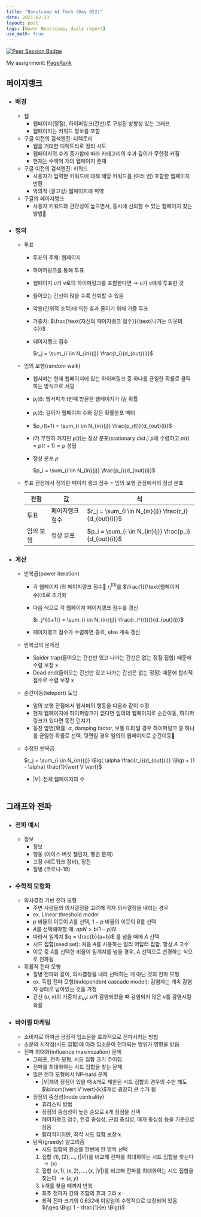 ```yaml
---
title: "Boostcamp AI Tech (Day 022)"
date: 2021-02-23
layout: post
tags: [Naver Boostcamp, daily report]
use_math: true
---
```


[![Peer Session Badge](https://img.shields.io/badge/Peer%20Session-CC527A?style=flat)](../peer_session/day022.html)

My assignment: [PageRank](https://colab.research.google.com/drive/1aXOBfIQm4fJNfgr8_RRdgyJ-s5F-rK6-?usp=sharing)

## 페이지랭크
* ### 배경
    * 웹
        * 웹페이지(정점), 하이퍼링크(간선)로 구성된 방향성 있는 그래프
        * 웹페이지는 키워드 정보를 포함
    * 구글 이전의 검색엔진: 디렉토리
        * 웹을 거대한 디렉토리로 정리 시도
        * 웹페이지의 수가 증가함에 따라 카테고리의 수과 깊이가 무한정 커짐
        * 현재는 수백억 개의 웹페이지 존재
    * 구글 이전의 검색엔진: 키워드
        * 사용자가 입력한 키워드에 대해 해당 키워드를 (여러 번) 포함한 웹페이지 반환
        * 악의적 (광고성) 웹페이지에 취약
    * 구글의 페이지랭크
        * 사용자 키워드와 관련성이 높으면서, 동시에 신뢰할 수 있는 웹페이지 찾는 방법

* ### 정의
    * 투표
        * 투표의 주체: 웹페이지
        * 하이퍼링크를 통해 투표
        * 웹페이지 $u$가 $v$로의 하이퍼링크를 포함한다면 $\rightarrow$ $u$가 $v$에게 투표한 것
        * 들어오는 간선이 많을 수록 신뢰할 수 있음
        * 악용(인위적 조작)에 의한 효과 줄이기 위해 가중 투표
        * 가중치: $\frac{\text{자신의 페이지랭크 점수}}{\text{나가는 이웃의 수}}$
        * 페이지랭크 점수
        
            $r_j = \sum_{i \in N_{in}(j)} \frac{r_i}{d_{out}(i)}$
    * 임의 보행(random walk)
        * 웹서퍼는 현재 웹페이지에 있는 하이퍼링크 중 하나를 균일한 확률로 클릭하는 방식으로 서핑
        * $p_i(t)$: 웹서퍼가 $t$번째 방문한 웹페이지가 i일 확률
        * $p_i(t)$: 길이가 웹페이지 수와 같은 확률분포 벡터
        * $p_i(t+1) = \sum_{i \in N_{in}(j)} \frac{p_i(t)}{d_{out}(i)}$
        * $t$가 무한히 커지만 $p(t)$는 정상 분포(stationary dist.) $p$에 수렴하고 $p(t) = p(t+1) = p$ 성립
        * 정상 분포 $p$
        
            $p_i = \sum_{i \in N_{in}(j)} \frac{p_i}{d_{out}(i)}$

    * 투표 관점에서 정의한 페이지 랭크 점수 = 임의 보행 관점에서의 정상 분포

        |<center>관점</center>|<center>값</center>|<center>식</center>|
        |---|---|---|
        |투표|페이지랭크 점수|$r_j = \sum_{i \in N_{in}(j)} \frac{r_i}{d_{out}(i)}$|
        |임의 보행|정상 분포|$p_i = \sum_{i \in N_{in}(j)} \frac{p_i}{d_{out}(i)}$|

* ### 계산
    * 반복곱(power iteration)
        * 각 웹페이지 $i$의 페이지랭크 점수 $r_i^{(0)}$를 $\frac{1}{\text{웹페이지 수}}$로 초기화
        * 다음 식으로 각 웹페이지 페이지랭크 점수를 갱신

            $r_j^{(t+1)} = \sum_{i \in N_{in}(j)} \frac{r_i^{(t)}}{d_{out}(i)}$

        * 페이지랭크 점수가 수렴하면 종료, else 계속 갱신
    * 반복곱의 문제점
        * Spider trap(들어오는 간선만 있고 나가는 간선은 없는 정점 집합) 때문에 수렴 보장 x
        * Dead end(들어오는 간선만 있고 나가는 간선은 없는 정점) 때문에 합리적 점수로 수렴 보장 x
    * 순간이동(teleport) 도입
        * 임의 보행 관점에서 웹서퍼의 행동을 다음과 같이 수정
        * 현재 웹페이지에 하이퍼링크가 없다면 임의의 웹페이지로 순간이동, 하이퍼링크가 있다면 동전 던지기
        * 동전 앞면(확률: $\alpha$, damping factor, 보통 0.8)일 경우 하이퍼링크 중 하나를 균일한 확률로 선택, 뒷면일 경우 임의의 웹페이지로 순간이동
    * 수정된 반복곱

        $r_j = \sum_{i \in N_{in}(j)} \Big( \alpha \frac{r_i}{d_{out}(i)} \Big) + (1 - \alpha) \frac{1}{\vert V \vert}$

        * $\vert V \vert$: 전체 웹페이지의 수
<br><br>

## 그래프와 전파
* ### 전파 예시
    * 정보
        * 정보
        * 행동 (아이스 버킷 챌린지, 펭귄 문제)
        * 고장 (네트워크 장비), 정전
        * 질병 (코로나-19)
* ### 수학적 모형화
    * 의사결정 기반 전파 모형
        * 주변 사람들의 의사결정을 고려해 각자 의사결정을 내리는 경우
        * ex. Linear threshold model
        * $p$ 비율의 이웃이 $A$를 선택, $1-p$ 비율의 이웃이 $B$를 선택
        * $A$를 선택해야할 때: $apN > b(1-p)N$
        * 따라서 임계치 $q = \frac{b}{a+b}$ 를 넘을 때에 $A$ 선택
        * 시드 집합(seed set): 처음 $A$를 사용하는 얼리 어답터 집합. 항상 $A$ 고수
        * 이웃 중 $A$를 선택한 비율이 임계치를 넘을 경우, $A$ 선택으로 변경하는 식으로 전파됨
    * 확률적 전파 모형
        * 질병 전파와 같이, 의사결정을 내려 선택하는 게 아닌 것의 전파 모형
        * ex. 독립 전파 모형(independent cascade model): 감염자는 계속 감염자 상태로 남아있는 것을 가정
        * 간선 $(u,v)$의 가중치 $p_{uv}$: $u$가 감염되었을 때 감염되지 않은 $v$를 감염시킬 확률
* ### 바이럴 마케팅
    * 소비자로 하여금 긍정적 입소문을 효과적으로 전파시키는 방법
    * 소문의 시작점(시드 집합)에 따라 입소문이 전파되는 범위가 영향을 받음
    * 전파 최대화(influence maximization) 문제
        * 그래프, 전파 모형, 시드 집합 크기 주어짐
        * 전파를 최대화하는 시드 집합을 찾는 문제
        * 많은 전파 모형에서 NP-hard 문제
            * $\vert V \vert$개의 정점이 있을 때 $k$개로 제한된 시드 집합의 경우의 수만 해도 $\binom{\vert V \vert}{k}$개로 굉장히 큰 수가 됨
        * 정점의 중심성(node centrality)
            * 휴리스틱 방법
            * 정점의 중심성이 높은 순으로 $k$개 정점을 선택
            * 페이지랭크 점수, 연결 중심성, 근점 중심성, 매개 중심성 등을 기준으로 삼음
            * 합리적이지만, 최적 시드 집합 보장 x
        * 탐욕(greedy) 알고리즘
            * 시드 집합의 원소를 한번에 한 명씩 선택
            1. 집합 $(1),(2), \dots, (\vert V \vert)$를 비교해 전파를 최대화하는 시드 집합을 찾는다 $\rightarrow (x)$
            2. 집합 $(x,1),(x,2), \dots, (x, \vert V \vert)$를 비교해 전파를 최대화하는 시드 집합을 찾는다 $\rightarrow (x,y)$
            3. $k$개를 찾을 때까지 반복
            * 최초 전파자 간의 조합의 효과 고려 x
            * 최적 전파 크기의 0.632배 이상임이 수학적으로 보장되어 있음 $(\geq \Big( 1 - \frac{1}{e} \Big))$
<br><br>